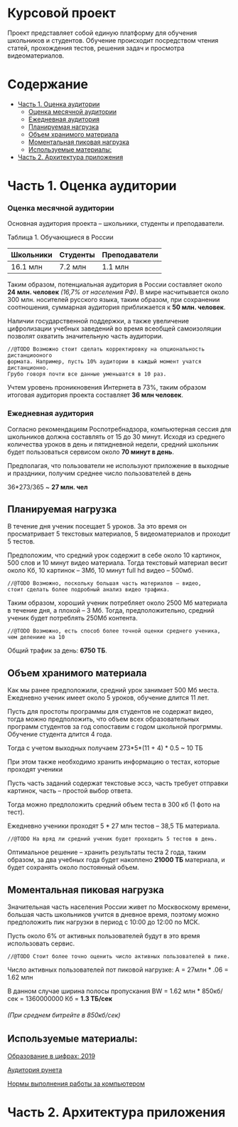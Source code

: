 Курсовой проект
=================

Проект представляет собой единую платформу для обучения школьников и студентов. 
Обучение происходит посредством чтения статей, прохождения тестов, 
решения задач и просмотра видеоматериалов.

Содержание
=================

   * [Часть 1. Оценка аудитории](#часть-1-оценка-аудитории)
      * [Оценка месячной аудитории](#оценка-месячной-аудитории)
      * [Ежедневная аудитория](#ежедневная-аудитория)
      * [Планируемая нагрузка](#планируемая-нагрузка)
      * [Объем хранимого материала](#объем-хранимого-материала)
      * [Моментальная пиковая нагрузка](#моментальная-пиковая-нагрузка)
      * [Используемые материалы:](#используемые-материалы)
   * [Часть 2. Архитектура приложения](#часть-2-архитектура-приложения)

Часть 1. Оценка аудитории
=================

### Оценка месячной аудитории

Основная аудитория проекта – школьники, студенты и преподаватели.

Таблица 1. Обучающиеся в России

| Школьники | Студенты | Преподаватели |
| --------- | -------- | ------------- |
| 16.1 млн  | 7.2 млн  | 1.1 млн       |

Таким образом, потенциальная аудитория в России составляет около 
**24 млн. человек** _(16,7% от населения РФ)_.
В мире насчитывается около 300 млн. носителей русского языка, 
таким образом, при сохранении соотношения, суммарная аудитория 
приближается к **50 млн. человек**.

Наличии государственной поддержки, а также увеличение цифролизации 
учебных заведений во время всеобщей самоизоляции позволят охватить 
значительную часть аудитории.
```
//@TODO Возможно стоит сделать корректировку на опциональность дистанциооного
формата. Например, пусть 10% аудитории в каждый момент учатся дистанционно.
Грубо говоря почти все данные уменьшатся в 10 раз.
```
Учтем уровень проникновения Интернета в 73%, таким образом 
итоговая аудитория проекта составляет **36 млн человек**.

### Ежедневная аудитория

Согласно рекомендациям Роспотребнадзора, компьютерная сессия для школьников 
должна составлять от 15 до 30 минут. Исходя из среднего количества уроков в 
день и пятидневной недели, средний школьник будет пользоваться сервисом 
около **70 минут в день**.

Предполагая, что пользователи не используют приложение в выходные и праздники, 
получим среднее число пользователей в день 

36\*273/365 ~ **27 млн. чел**

## Планируемая нагрузка

В течение дня ученик посещает 5 уроков. За это время он просматривает 
5 текстовых материалов, 5 видеоматериалов и проходит 5 тестов.

Предположим, что средний урок содержит в себе около 10 картинок, 500 слов и 10 минут видео материала.
Тогда текстовый материал весит около Кб, 10 картинок – 3Мб, 10 минут full hd видео – 500мб.

```
//@TODO Возможно, поскольку большая часть материалов – видео,
стоит сделать более подробный анализ видео трафика.
```

Таким образом, хороший ученик потребляет около 2500 Мб материала в течение дня, а плохой – 3 Мб.
Тогда, предположительно, средний ученик будет потреблять 250Мб контента.

```
//@TODO Возможно, есть способ более точной оценки среднего ученика, чем делениие на 10
```

Общий трафик за день: **6750 ТБ**.

## Объем хранимого материала

Как мы ранее предположили, средний урок занимает 500 Мб места. 
Ежедневно ученик имеет около 5 уроков, обучение длится 11 лет. 

Пусть для простоты программы для студентов не содержат видео, 
тогда можно предположить, что объем всех образовательных программ 
студентов за год сопоставим с годом школьной прогрммы. 
Обучение студента длится 4 года.

Тогда с учетом выходных получаем
273\*5\*(11 + 4) * 0.5 ~ 10 ТБ

При этом также необходимо хранить информацию о тестах, которые проходят ученики

Пусть часть заданий содержат текстовые эссэ, часть требует отправки картинок, 
часть – простой выбор ответа.

Тогда можно предположить средний объем теста в 300 кб (1 фото на тест).

Ежедневно ученики проходят 5 * 27 млн тестов – 38,5 ТБ материала.
```
//@TODO На вряд ли средний ученик будет проходить 5 тестов в день.
```
Оптимальное решение – хранить результаты теста 2 года, таким образом, 
за два учебных года будет накоплено **21000 ТБ** материала, 
и будет сохранять около постоянный объем.

## Моментальная пиковая нагрузка

Значительная часть населения России живет по Москвоскому времени, 
большая часть школьников учится в дневное время, поэтому можно предположить 
пик нагрузки в период с 10:00 до 12:00 по МСК.

Пусть около 6% от активных пользователей будут в это время использовать сервис.
```
//@TODO Стоит более точно оценить число активных пользователей в пике.
```
Число активных пользователей пот пиковой нагрузке: A = 27млн \* .06 = 1.62 млн

В данном случае ширина полосы пропускания BW = 1.62 млн \* 850кб/сек = 1360000000 Кб = **1.3 ТБ/сек**

###### (При среднем битрейте в 850кб/сек)

## Используемые материалы:

[Образование в цифрах: 2019](https://www.hse.ru/data/2019/08/12/1483728373/oc2019.PDF)

[Аудитория рунета](https://cloud.mail.ru/public/TQZu/3gjz8ELsd)

[Нормы выполнения работы за компьютером](http://04.rospotrebnadzor.ru/index.php/press-center/healthy-lifestyle/13188-07092020.html)

Часть 2. Архитектура приложения
=================